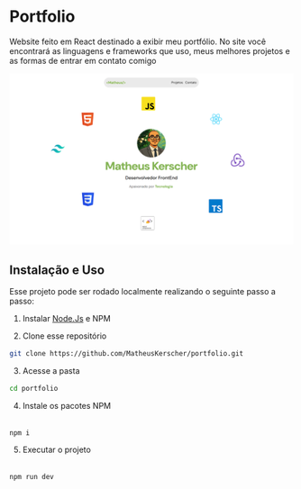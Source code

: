 # Portfolio

Website feito em React destinado a exibir meu portfólio. No site você encontrará as linguagens e frameworks que uso, meus melhores projetos e as formas de entrar em contato comigo

![Thumbnail](/thumbnail.png)

## Instalação e Uso

Esse projeto pode ser rodado localmente realizando o seguinte passo a passo:

1. Instalar [Node.Js](https://nodejs.org/en) e NPM

2. Clone esse repositório

```sh
git clone https://github.com/MatheusKerscher/portfolio.git

```

3. Acesse a pasta

```sh
cd portfolio

```

4. Instale os pacotes NPM

```sh

npm i

```

5. Executar o projeto

```sh

npm run dev

```
